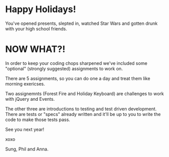 # Happy Holidays!

You've opened presents, slepted in, watched Star Wars and gotten drunk with your high school friends.

# NOW WHAT?!

In order to keep your coding chops sharpened we've included some "optional" (strongly suggested) assignments to work on.

There are 5 assignments, so you can do one a day and treat them like morning exericses.

Two assignemnts (Forest Fire and Holiday Keyboard) are challenges to work with jQuery and Events.

The other three are introductions to testing and test driven development. There are tests or "specs" already written and it'll be up to you to write the code to make those tests pass.

See you next year!

xoxo

Sung, Phil and Anna.
